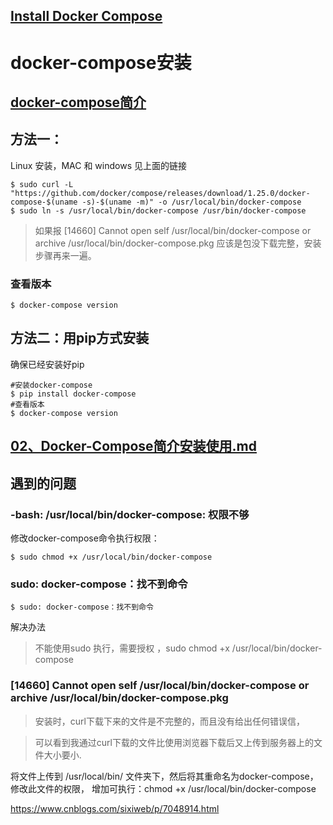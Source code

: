 ## [Install Docker Compose](https://docs.docker.com/compose/install/)

# docker-compose安装

## [docker-compose简介](../05、docker技能包/03、docker-compose使用/01、docker-compose简介.md)

## 方法一：

Linux 安装，MAC 和 windows 见上面的链接
```shell script
$ sudo curl -L "https://github.com/docker/compose/releases/download/1.25.0/docker-compose-$(uname -s)-$(uname -m)" -o /usr/local/bin/docker-compose
$ sudo ln -s /usr/local/bin/docker-compose /usr/bin/docker-compose
```
> 如果报 [14660] Cannot open self /usr/local/bin/docker-compose or archive /usr/local/bin/docker-compose.pkg
> 应该是包没下载完整，安装步骤再来一遍。

### 查看版本
```shell script
$ docker-compose version
```
## 方法二：用pip方式安装

确保已经安装好pip

```shell script
#安装docker-compose
$ pip install docker-compose 
#查看版本
$ docker-compose version
```


## [02、Docker-Compose简介安装使用.md](../05、docker技能包/03、docker-compose使用/02、Docker-Compose简介安装使用.md)


## 遇到的问题

### -bash: /usr/local/bin/docker-compose: 权限不够

修改docker-compose命令执行权限：
```shell script
$ sudo chmod +x /usr/local/bin/docker-compose
```

### sudo: docker-compose：找不到命令
```shell script
$ sudo: docker-compose：找不到命令
```
解决办法 
> 不能使用sudo 执行，需要授权 ，sudo chmod +x /usr/local/bin/docker-compose

### [14660] Cannot open self /usr/local/bin/docker-compose or archive /usr/local/bin/docker-compose.pkg

> 安装时，curl下载下来的文件是不完整的，而且没有给出任何错误信，

> 可以看到我通过curl下载的文件比使用浏览器下载后又上传到服务器上的文件大小要小.


将文件上传到 /usr/local/bin/ 文件夹下，然后将其重命名为docker-compose，修改此文件的权限，
增加可执行：chmod +x /usr/local/bin/docker-compose

<https://www.cnblogs.com/sixiweb/p/7048914.html>

 






